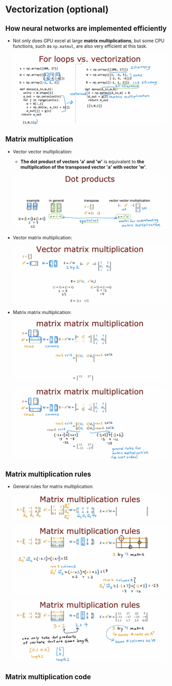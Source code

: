 # Vectorization (optional)

## How neural networks are implemented efficiently

- Not only does GPU excel at large **matrix multiplications**, but some CPU functions, such as `np.matmul`, are also very efficient at this task.

  ![alt text](resources/notes/01.png)

## Matrix multiplication

- Vector vector multiplication:

  - **The dot product of vectors 'a' and 'w'** is equivalent to **the multiplication of the transposed vector 'a' with vector 'w'**.

  ![alt text](resources/notes/02.png)

- Vector matrix multiplication:

  ![alt text](resources/notes/03.png)

- Matrix matrix multiplication:

  ![alt text](resources/notes/04.png)

  ![alt text](resources/notes/05.png)

## Matrix multiplication rules

- General rules for matrix multiplication:

  ![alt text](resources/notes/06.png)

  ![alt text](resources/notes/07.png)

  ![alt text](resources/notes/08.png)

## Matrix multiplication code
